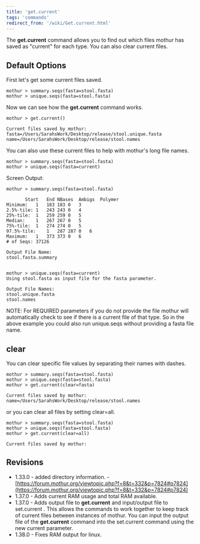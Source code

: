 ```yaml
---
title: 'get.current'
tags: 'commands'
redirect_from: '/wiki/Get.current.html'
---
```

The **get.current** command allows you to find out which files mothur has
saved as "current" for each type. You can also clear current files.


## Default Options

First let's get some current files saved.

    mothur > summary.seqs(fasta=stool.fasta)
    mothur > unique.seqs(fasta=stool.fasta)

Now we can see how the **get.current** command works.

    mothur > get.current()

    Current files saved by mothur:
    fasta=/Users/SarahsWork/Desktop/release/stool.unique.fasta
    name=/Users/SarahsWork/Desktop/release/stool.names

You can also use these current files to help with mothur's long file
names.

    mothur > summary.seqs(fasta=stool.fasta)
    mothur > unique.seqs(fasta=current)

Screen Output:

    mothur > summary.seqs(fasta=stool.fasta)

           Start   End NBases  Ambigs  Polymer
    Minimum:   1   183 183 0   3
    2.5%-tile: 1   243 243 0   4
    25%-tile:  1   259 259 0   5
    Median:    1   267 267 0   5
    75%-tile:  1   274 274 0   5
    97.5%-tile:    1   287 287 0   6
    Maximum:   1   373 373 0   6
    # of Seqs: 37126

    Output File Name: 
    stool.fasta.summary


    mothur > unique.seqs(fasta=current)
    Using stool.fasta as input file for the fasta parameter.

    Output File Names: 
    stool.unique.fasta
    stool.names

NOTE: For REQUIRED parameters if you do not provide the file mothur will
automatically check to see if there is a current file of that type. So
in the above example you could also run unique.seqs without providing a
fasta file name.

## clear

You can clear specific file values by separating their names with
dashes.

    mothur > summary.seqs(fasta=stool.fasta)
    mothur > unique.seqs(fasta=stool.fasta)
    mothur > get.current(clear=fasta)

    Current files saved by mothur:
    name=/Users/SarahsWork/Desktop/release/stool.names

or you can clear all files by setting clear=all.

    mothur > summary.seqs(fasta=stool.fasta)
    mothur > unique.seqs(fasta=stool.fasta)
    mothur > get.current(clear=all)

    Current files saved by mothur:

## Revisions

-   1.33.0 - added directory information. -
    [https://forum.mothur.org/viewtopic.php?f=8&t=332&p=7824#p7824](https://forum.mothur.org/viewtopic.php?f=8&t=332&p=7824#p7824)
-   1.37.0 - Adds current RAM usage and total RAM available.
-   1.37.0 - Adds output file to **get.current** and input/output file to
    set.current . This allows the commands to work together to keep
    track of current files between instances of mothur. You can input
    the output file of the **get.current** command into the set.current
    command using the new current parameter.
-   1.38.0 - Fixes RAM output for linux.


